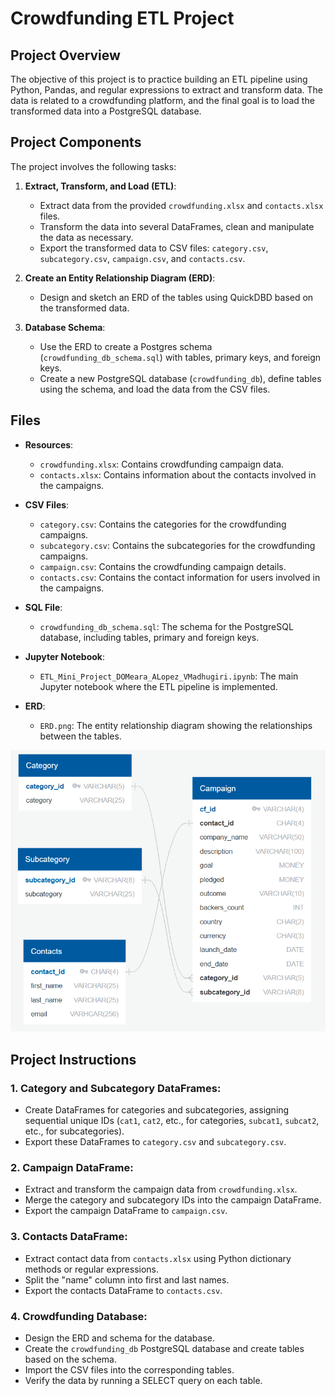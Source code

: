 # Crowdfunding ETL Project

## Project Overview

The objective of this project is to practice building an ETL pipeline using Python, Pandas, and regular expressions to extract and transform data. The data is related to a crowdfunding platform, and the final goal is to load the transformed data into a PostgreSQL database.

## Project Components

The project involves the following tasks:

1. **Extract, Transform, and Load (ETL)**:
   - Extract data from the provided `crowdfunding.xlsx` and `contacts.xlsx` files.
   - Transform the data into several DataFrames, clean and manipulate the data as necessary.
   - Export the transformed data to CSV files: `category.csv`, `subcategory.csv`, `campaign.csv`, and `contacts.csv`.

2. **Create an Entity Relationship Diagram (ERD)**:
   - Design and sketch an ERD of the tables using QuickDBD based on the transformed data.

3. **Database Schema**:
   - Use the ERD to create a Postgres schema (`crowdfunding_db_schema.sql`) with tables, primary keys, and foreign keys.
   - Create a new PostgreSQL database (`crowdfunding_db`), define tables using the schema, and load the data from the CSV files.

## Files

- **Resources**:
  - `crowdfunding.xlsx`: Contains crowdfunding campaign data.
  - `contacts.xlsx`: Contains information about the contacts involved in the campaigns.
  
- **CSV Files**:
  - `category.csv`: Contains the categories for the crowdfunding campaigns.
  - `subcategory.csv`: Contains the subcategories for the crowdfunding campaigns.
  - `campaign.csv`: Contains the crowdfunding campaign details.
  - `contacts.csv`: Contains the contact information for users involved in the campaigns.

- **SQL File**:
  - `crowdfunding_db_schema.sql`: The schema for the PostgreSQL database, including tables, primary and foreign keys.

- **Jupyter Notebook**:
  - `ETL_Mini_Project_DOMeara_ALopez_VMadhugiri.ipynb`: The main Jupyter notebook where the ETL pipeline is implemented.

- **ERD**:
  - `ERD.png`: The entity relationship diagram showing the relationships between the tables.

![](ERD.png)

## Project Instructions

### 1. **Category and Subcategory DataFrames**:
   - Create DataFrames for categories and subcategories, assigning sequential unique IDs (`cat1`, `cat2`, etc., for categories, `subcat1`, `subcat2`, etc., for subcategories).
   - Export these DataFrames to `category.csv` and `subcategory.csv`.

### 2. **Campaign DataFrame**:
   - Extract and transform the campaign data from `crowdfunding.xlsx`.
   - Merge the category and subcategory IDs into the campaign DataFrame.
   - Export the campaign DataFrame to `campaign.csv`.

### 3. **Contacts DataFrame**:
   - Extract contact data from `contacts.xlsx` using Python dictionary methods or regular expressions.
   - Split the "name" column into first and last names.
   - Export the contacts DataFrame to `contacts.csv`.

### 4. **Crowdfunding Database**:
   - Design the ERD and schema for the database.
   - Create the `crowdfunding_db` PostgreSQL database and create tables based on the schema.
   - Import the CSV files into the corresponding tables.
   - Verify the data by running a SELECT query on each table.
